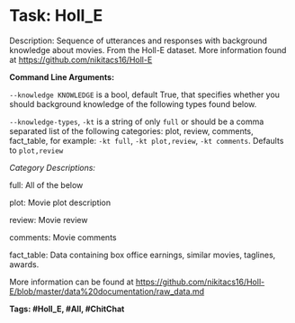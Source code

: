 Task: Holl_E
===============
Description: Sequence of utterances and responses with background knowledge about movies. From the Holl-E dataset. More information found at https://github.com/nikitacs16/Holl-E

**Command Line Arguments:**

`--knowledge KNOWLEDGE` is a bool, default True, that specifies whether you should background knowledge of the following types found below.

`--knowledge-types`, `-kt` is a string of only `full` or should be a comma separated list of the following categories: plot, review, comments, fact_table, for example:
 `-kt full`, `-kt plot,review`, `-kt comments`. Defaults to `plot,review`

*Category Descriptions:*

full: All of the below

 plot: Movie plot description

 review: Movie review

 comments: Movie comments
 
 fact_table: Data containing box office earnings, similar movies, taglines, awards.

 More information can be found at https://github.com/nikitacs16/Holl-E/blob/master/data%20documentation/raw_data.md
 

**Tags: #Holl_E, #All, #ChitChat**

